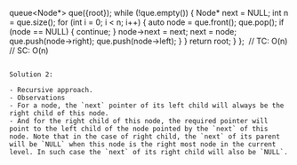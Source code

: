 queue<Node*> que({root});
while (!que.empty()) {
Node* next = NULL;
int n = que.size();
for (int i = 0; i < n; i++) {
auto node = que.front();
que.pop();
if (node == NULL) {
continue;
}
node->next = next;
next = node;
que.push(node->right);
que.push(node->left);
}
}
return root;
}
};
​
// TC: O(n)
// SC: O(n)
```
​
Solution 2:
​
- Recursive approach.
- Observations
- For a node, the `next` pointer of its left child will always be the right child of this node.
- And for the right child of this node, the required pointer will point to the left child of the node pointed by the `next` of this node. Note that in the case of right child, the `next` of its parent will be `NULL` when this node is the right most node in the current level. In such case the `next` of its right child will also be `NULL`.
​